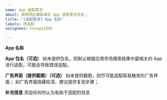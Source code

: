 ```yaml
---
name: App 适配需求
about: 请按照此模版填写 App 适配需求信息：
title: "[适配需求] App 名称"
labels: 待适配
assignees: Snoopy1866

---
```


**App 名称**


**App 包名（可选）**
如未提供包名，则默认根据应用市场搜索结果中最相关的 App 进行适配，可能会导致错误适配。


**广告界面（提供截图）（可选）**
如未提供截图，则尽可能适配容易触发的广告界面；
如广告界面隐藏较深，建议提供复现步骤；


**补充信息**
添加任何你认为有助于适配的信息
